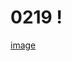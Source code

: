 # 0219 !
[image](https://user-images.githubusercontent.com/100061545/219933427-e93c2ffb-7941-461e-bc8b-e3b6bf073a89.png)
